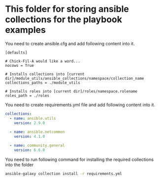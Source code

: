 # This folder for storing ansible collections for the playbook examples

You need to create ansible.cfg and add following content into it.  

```Ansible
[defaults]

# Chick-Fil-A would like a word...
nocows = True

# Installs collections into [current dir]/module_utils/ansible_collections/namespace/collection_name
collections_paths = ./module_utils

# Installs roles into [current dir]/roles/namespace.rolename
roles_path = ./roles
```

You need to create requirements.yml file and add following content into it.

```YAML
collections:
  - name: ansible.utils
    version: 2.9.0
  
  - name: ansible.netcommon 
    version: 4.1.0

  - name: community.general
    version: 6.6.0

```

You need to run following command for installing the required collections into the folder

```Bash
ansible-galaxy collection install -r requirements.yml
```
